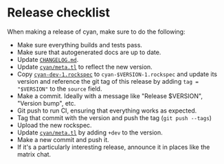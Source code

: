 # Release checklist

When making a release of cyan, make sure to do the following:

 - Make sure everything builds and tests pass.
 - Make sure that autogenerated docs are up to date.
 - Update [`CHANGELOG.md`](/CHANGELOG.md).
 - Update [`cyan/meta.tl`](/src/cyan/meta.tl) to reflect the new version.
 - Copy [`cyan-dev-1.rockspec`](/cyan-dev-1.rockspec) to
   `cyan-$VERSION-1.rockspec` and update its version and reference the git tag
   of this release by adding `tag = "$VERSION"` to the `source` field.
 - Make a commit. Ideally with a message like "Release $VERSION", "Version bump", etc.
 - Git push to run CI, ensuring that everything works as expected.
 - Tag that commit with the version and push the tag (`git push --tags`)
 - Upload the new rockspec.
 - Update [`cyan/meta.tl`](/src/cyan/meta.tl) by adding `+dev` to the version.
 - Make a new commit and push it.
 - If it's a particularly interesting release, announce it in places like the matrix chat.
